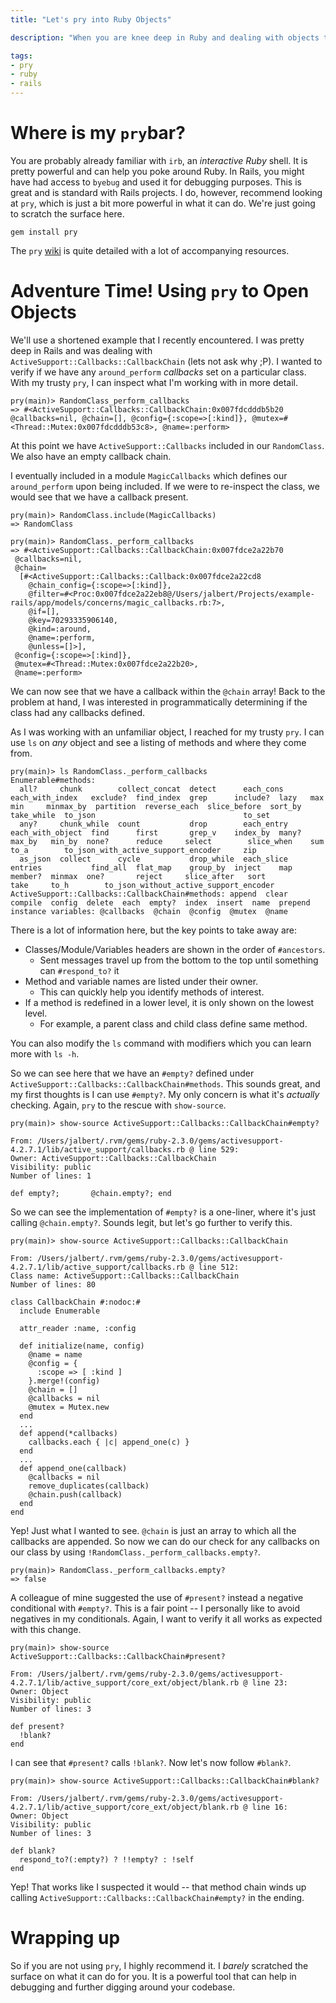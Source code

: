 ```yaml
---
title: "Let's pry into Ruby Objects"

description: "When you are knee deep in Ruby and dealing with objects that you never created it's sometimes a little daunting to trace everything back and figure it all out. Luckly there are a couple techniques in Ruby that can aid you. In particular, pry is an extreamly powerful tool that you should have in your toolbox."

tags:
- pry
- ruby
- rails
---
```


# Where is my `pry`bar?
You are probably already familiar with `irb`, an _interactive Ruby_ shell. It is pretty powerful and can help you poke around Ruby. In Rails, you might have had access to `byebug` and used it for debugging purposes. This is great and is standard with Rails projects. I do, however, recommend looking at `pry`, which is just a bit more powerful in what it can do. We're just going to scratch the surface here.

```
gem install pry
```

The `pry` [wiki](https://github.com/pry/pry/wiki) is quite detailed with a lot of accompanying resources.

# Adventure Time! Using `pry` to Open Objects
We'll use a shortened example that I recently encountered. I was pretty deep in Rails and was dealing with `ActiveSupport::Callbacks::CallbackChain` (lets not ask why ;P). I wanted to verify if we have any `around_perform` _callbacks_ set on a particular class. With my trusty `pry`, I can inspect what I'm working with in more detail.

```
pry(main)> RandomClass_perform_callbacks
=> #<ActiveSupport::Callbacks::CallbackChain:0x007fdcdddb5b20 @callbacks=nil, @chain=[], @config={:scope=>[:kind]}, @mutex=#<Thread::Mutex:0x007fdcdddb53c8>, @name=:perform>
```

At this point we have `ActiveSupport::Callbacks` included in our `RandomClass`. We also have an empty callback chain.

I eventually included in a module `MagicCallbacks` which defines our `around_perform` upon being included. If we were to re-inspect the class, we would see that we have a callback present.

```
pry(main)> RandomClass.include(MagicCallbacks)
=> RandomClass

pry(main)> RandomClass._perform_callbacks
=> #<ActiveSupport::Callbacks::CallbackChain:0x007fdce2a22b70
 @callbacks=nil,
 @chain=
  [#<ActiveSupport::Callbacks::Callback:0x007fdce2a22cd8
    @chain_config={:scope=>[:kind]},
    @filter=#<Proc:0x007fdce2a22eb8@/Users/jalbert/Projects/example-rails/app/models/concerns/magic_callbacks.rb:7>,
    @if=[],
    @key=70293335906140,
    @kind=:around,
    @name=:perform,
    @unless=[]>],
 @config={:scope=>[:kind]},
 @mutex=#<Thread::Mutex:0x007fdce2a22b20>,
 @name=:perform>
```

We can now see that we have a callback within the `@chain` array! Back to the problem at hand, I was interested in programmatically determining if the class had any callbacks defined.

As I was working with an unfamiliar object, I reached for my trusty `pry`. I can use `ls` on _any_ object and see a listing of methods and where they come from.

```
pry(main)> ls RandomClass._perform_callbacks
Enumerable#methods:
  all?     chunk        collect_concat  detect      each_cons   each_with_index   exclude?  find_index  grep      include?  lazy   max      min     minmax_by  partition  reverse_each  slice_before  sort_by  take_while  to_json                                 to_set
  any?     chunk_while  count           drop        each_entry  each_with_object  find      first       grep_v    index_by  many?  max_by   min_by  none?      reduce     select        slice_when    sum      to_a        to_json_with_active_support_encoder     zip
  as_json  collect      cycle           drop_while  each_slice  entries           find_all  flat_map    group_by  inject    map    member?  minmax  one?       reject     slice_after   sort          take     to_h        to_json_without_active_support_encoder
ActiveSupport::Callbacks::CallbackChain#methods: append  clear  compile  config  delete  each  empty?  index  insert  name  prepend
instance variables: @callbacks  @chain  @config  @mutex  @name
```

There is a lot of information here, but the key points to take away are:

* Classes/Module/Variables headers are shown in the order of `#ancestors`.
  * Sent messages travel up from the bottom to the top until something can `#respond_to?` it
* Method and variable names are listed under their owner.
  * This can quickly help you identify methods of interest.
* If a method is redefined in a lower level, it is only shown on the lowest level.
  * For example, a parent class and child class define same method.

You can also modify the `ls` command with modifiers which you can learn more with `ls -h`.

So we can see here that we have an `#empty?` defined under `ActiveSupport::Callbacks::CallbackChain#methods`. This sounds great, and my first thoughts is I can use `#empty?`. My only concern is what it's _actually_ checking. Again, `pry` to the rescue with `show-source`.

```
pry(main)> show-source ActiveSupport::Callbacks::CallbackChain#empty?

From: /Users/jalbert/.rvm/gems/ruby-2.3.0/gems/activesupport-4.2.7.1/lib/active_support/callbacks.rb @ line 529:
Owner: ActiveSupport::Callbacks::CallbackChain
Visibility: public
Number of lines: 1

def empty?;       @chain.empty?; end
```

So we can see the implementation of `#empty?` is a one-liner, where it's just calling `@chain.empty?`. Sounds legit, but let's go further to verify this.

```
pry(main)> show-source ActiveSupport::Callbacks::CallbackChain

From: /Users/jalbert/.rvm/gems/ruby-2.3.0/gems/activesupport-4.2.7.1/lib/active_support/callbacks.rb @ line 512:
Class name: ActiveSupport::Callbacks::CallbackChain
Number of lines: 80

class CallbackChain #:nodoc:#
  include Enumerable

  attr_reader :name, :config

  def initialize(name, config)
    @name = name
    @config = {
      :scope => [ :kind ]
    }.merge!(config)
    @chain = []
    @callbacks = nil
    @mutex = Mutex.new
  end
  ...
  def append(*callbacks)
    callbacks.each { |c| append_one(c) }
  end
  ...
  def append_one(callback)
    @callbacks = nil
    remove_duplicates(callback)
    @chain.push(callback)
  end
end
```

Yep! Just what I wanted to see. `@chain` is just an array to which all the callbacks are appended. So now we can do our check for any callbacks on our class by using `!RandomClass._perform_callbacks.empty?`.

```
pry(main)> RandomClass._perform_callbacks.empty?
=> false
```

A colleague of mine suggested the use of `#present?` instead a negative conditional with `#empty?`. This is a fair point -- I personally like to avoid negatives in my conditionals. Again, I want to verify it all works as expected with this change.

```
pry(main)> show-source ActiveSupport::Callbacks::CallbackChain#present?

From: /Users/jalbert/.rvm/gems/ruby-2.3.0/gems/activesupport-4.2.7.1/lib/active_support/core_ext/object/blank.rb @ line 23:
Owner: Object
Visibility: public
Number of lines: 3

def present?
  !blank?
end
```

I can see that `#present?` calls `!blank?`. Now let's now follow `#blank?`.

```
pry(main)> show-source ActiveSupport::Callbacks::CallbackChain#blank?

From: /Users/jalbert/.rvm/gems/ruby-2.3.0/gems/activesupport-4.2.7.1/lib/active_support/core_ext/object/blank.rb @ line 16:
Owner: Object
Visibility: public
Number of lines: 3

def blank?
  respond_to?(:empty?) ? !!empty? : !self
end
```

Yep! That works like I suspected it would -- that method chain winds up calling `ActiveSupport::Callbacks::CallbackChain#empty?` in the ending.

# Wrapping up

So if you are not using `pry`, I highly recommend it. I _barely_ scratched the surface on what it can do for you. It is a powerful tool that can help in debugging and further digging around your codebase.
